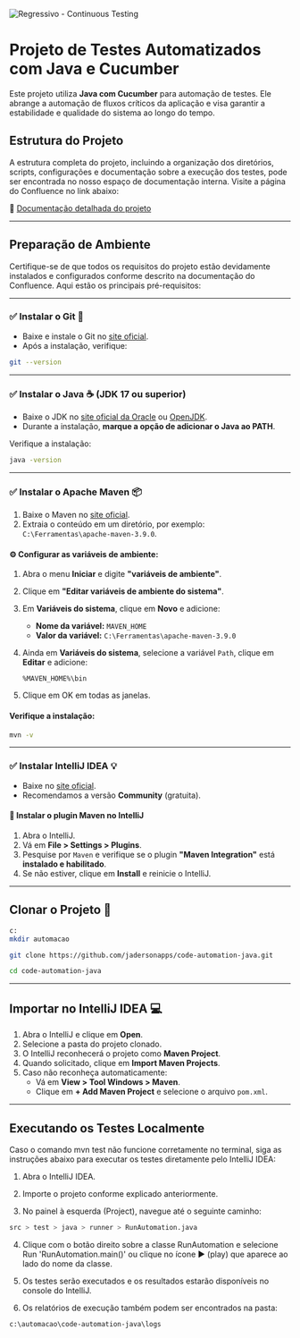 ![Regressivo - Continuous Testing](https://github.com/jadersonapps/code-automation-java/actions/workflows/QaOps.yml/badge.svg?branch=main)

# Projeto de Testes Automatizados com Java e Cucumber

Este projeto utiliza **Java com Cucumber** para automação de testes. Ele abrange a automação de fluxos críticos da aplicação e visa garantir a estabilidade e qualidade do sistema ao longo do tempo.

## Estrutura do Projeto

A estrutura completa do projeto, incluindo a organização dos diretórios, scripts, configurações e documentação sobre a execução dos testes, pode ser encontrada no nosso espaço de documentação interna. Visite a página do Confluence no link abaixo:

🔗 [Documentação detalhada do projeto](https://)


---

## Preparação de Ambiente

Certifique-se de que todos os requisitos do projeto estão devidamente instalados e configurados conforme descrito na documentação do Confluence. Aqui estão os principais pré-requisitos:

---

### ✅ Instalar o Git 🐙

- Baixe e instale o Git no [site oficial](https://git-scm.com/download/win).
- Após a instalação, verifique:

```bash
git --version
```

---

### ✅ Instalar o Java ☕ (JDK 17 ou superior)

- Baixe o JDK no [site oficial da Oracle](https://www.oracle.com/java/technologies/javase-downloads.html) ou [OpenJDK](https://jdk.java.net/).
- Durante a instalação, **marque a opção de adicionar o Java ao PATH**.

Verifique a instalação:

```bash
java -version
```

---

### ✅ Instalar o Apache Maven 📦

1. Baixe o Maven no [site oficial](https://maven.apache.org/download.cgi).
2. Extraia o conteúdo em um diretório, por exemplo: `C:\Ferramentas\apache-maven-3.9.0`.

#### ⚙️ Configurar as variáveis de ambiente:

1. Abra o menu **Iniciar** e digite **"variáveis de ambiente"**.
2. Clique em **"Editar variáveis de ambiente do sistema"**.
3. Em **Variáveis do sistema**, clique em **Novo** e adicione:

    - **Nome da variável:** `MAVEN_HOME`
    - **Valor da variável:** `C:\Ferramentas\apache-maven-3.9.0`

4. Ainda em **Variáveis do sistema**, selecione a variável `Path`, clique em **Editar** e adicione:

   ```
   %MAVEN_HOME%\bin
   ```

5. Clique em OK em todas as janelas.

#### Verifique a instalação:

```bash
mvn -v
```

---

### ✅ Instalar IntelliJ IDEA 💡

- Baixe no [site oficial](https://www.jetbrains.com/idea/download/).
- Recomendamos a versão **Community** (gratuita).

#### 🔌 Instalar o plugin Maven no IntelliJ

1. Abra o IntelliJ.
2. Vá em **File > Settings > Plugins**.
3. Pesquise por `Maven` e verifique se o plugin **"Maven Integration"** está **instalado e habilitado**.
4. Se não estiver, clique em **Install** e reinicie o IntelliJ.

---

## Clonar o Projeto 🧬

```bash
c:
mkdir automacao

git clone https://github.com/jadersonapps/code-automation-java.git

cd code-automation-java
```

---

## Importar no IntelliJ IDEA 💻

1. Abra o IntelliJ e clique em **Open**.
2. Selecione a pasta do projeto clonado.
3. O IntelliJ reconhecerá o projeto como **Maven Project**.
4. Quando solicitado, clique em **Import Maven Projects**.
5. Caso não reconheça automaticamente:
    - Vá em **View > Tool Windows > Maven**.
    - Clique em **+ Add Maven Project** e selecione o arquivo `pom.xml`.

---

## Executando os Testes Localmente
Caso o comando mvn test não funcione corretamente no terminal, siga as instruções abaixo para executar os testes diretamente pelo IntelliJ IDEA:

1. Abra o IntelliJ IDEA.

2. Importe o projeto conforme explicado anteriormente.

3. No painel à esquerda (Project), navegue até o seguinte caminho:

```bash
src > test > java > runner > RunAutomation.java
```
4. Clique com o botão direito sobre a classe RunAutomation e selecione Run 'RunAutomation.main()'
ou clique no ícone ▶️ (play) que aparece ao lado do nome da classe.

5. Os testes serão executados e os resultados estarão disponíveis no console do IntelliJ.

6. Os relatórios de execução também podem ser encontrados na pasta:

```bash
c:\automacao\code-automation-java\logs
```